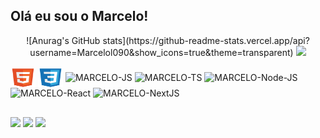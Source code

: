 ## Olá eu sou o Marcelo!
<div align="center">
  <a href="https://github.com/Marcelol090"></a>
    ![Anurag's GitHub stats](https://github-readme-stats.vercel.app/api?username=Marcelol090&show_icons=true&theme=transparent)
  <img height="180em" src="https://github-readme-stats.vercel.app/api/top-langs/?username=Marcelol090&layout=compact&langs_count=7&theme=dark"/> 
</div>
<div style="display: inline_block">
  <br>
  <img align="center" alt="MARCELO-HTML" height="30" width="40" src="https://raw.githubusercontent.com/devicons/devicon/master/icons/html5/html5-original.svg"/>
  <img align="center" alt="MARCELO-CSS" height="30" width="40" src="https://raw.githubusercontent.com/devicons/devicon/master/icons/css3/css3-original.svg"/>
  <img align="center" alt="MARCELO-JS" height="30" width="40" src="https://cdn.jsdelivr.net/gh/devicons/devicon/icons/javascript/javascript-original.svg"/>
  <img align="center" alt="MARCELO-TS" height="30" width="40" src="https://cdn.jsdelivr.net/gh/devicons/devicon/icons/typescript/typescript-original.svg"/>
  <img align="center" alt="MARCELO-Node-JS" height="30" width="40" src="https://cdn.jsdelivr.net/gh/devicons/devicon/icons/nodejs/nodejs-original.svg"/>
  <img align="center" alt="MARCELO-React" height="30" width="40" src="https://cdn.jsdelivr.net/gh/devicons/devicon/icons/react/react-original.svg"/>
  <img align="center" alt="MARCELO-NextJS" height="30" width="40" src="https://cdn.jsdelivr.net/gh/devicons/devicon/icons/nextjs/nextjs-original.svg"/>
  
</div>
  
  ##
 
<div> 
  <a href="https://www.instagram.com/marcelol090/" target="_blank"><img src="https://img.shields.io/badge/Instagram-E4405F?style=for-the-badge&logo=instagram&logoColor=white" target="_blank"></a>
  <a href = "mailto:rengarmarcelo.mgh@gmail.com"><img src="https://img.shields.io/badge/-Gmail-%23333?style=for-the-badge&logo=gmail&logoColor=white" target="_blank"></a>
  <a href="https://www.linkedin.com/in/marcelo-henrique090/" target="_blank"><img src="https://img.shields.io/badge/-LinkedIn-%230077B5?style=for-the-badge&logo=linkedin&logoColor=white" target="_blank"></a> 
 
</div>



